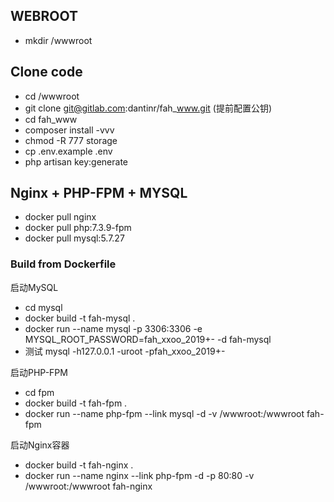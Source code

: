 ## WEBROOT
- mkdir /wwwroot

## Clone code
- cd /wwwroot
- git clone git@gitlab.com:dantinr/fah_www.git (提前配置公钥)
- cd fah_www
- composer install -vvv
- chmod -R 777 storage
- cp .env.example .env
- php artisan key:generate


## Nginx + PHP-FPM + MYSQL
- docker pull nginx
- docker pull php:7.3.9-fpm
- docker pull mysql:5.7.27

### Build from Dockerfile

启动MySQL
- cd mysql
- docker build -t fah-mysql .
- docker run --name mysql -p 3306:3306  -e MYSQL_ROOT_PASSWORD=fah_xxoo_2019+- -d fah-mysql
- 测试 mysql -h127.0.0.1 -uroot -pfah_xxoo_2019+-

启动PHP-FPM
- cd fpm
- docker build -t fah-fpm .
- docker run --name php-fpm --link mysql -d -v /wwwroot:/wwwroot fah-fpm

启动Nginx容器
- docker build -t fah-nginx .
- docker run --name nginx --link php-fpm -d -p 80:80 -v /wwwroot:/wwwroot fah-nginx


